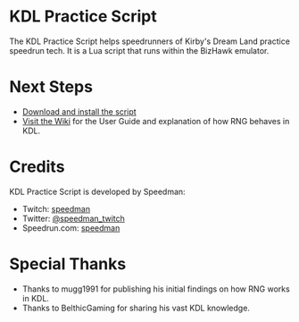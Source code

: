 # KDL Practice Script
The KDL Practice Script helps speedrunners of Kirby's Dream Land practice speedrun tech. It is a Lua script that runs within the BizHawk emulator.

# Next Steps
* [Download and install the script](https://github.com/sornerol/kdl-practice/releases)
* [Visit the Wiki](https://github.com/sornerol/kdl-practice/wiki) for the User Guide and explanation of how RNG behaves in KDL.

# Credits
KDL Practice Script is developed by Speedman:
* Twitch: [speedman](https://www.twitch.tv/speedman)
* Twitter: [@speedman_twitch](https://twitter.com/speedman_twitch)
* Speedrun.com: [speedman](https://www.speedrun.com/user/speedman)

# Special Thanks
* Thanks to mugg1991 for publishing his initial findings on how RNG works in KDL.
* Thanks to BelthicGaming for sharing his vast KDL knowledge.
